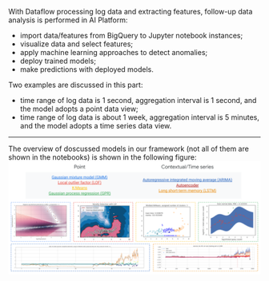 With Dataflow processing log data and extracting features, follow-up data analysis is performed in AI Platform:
- import data/features from BigQuery to Jupyter notebook instances;
- visualize data and select features;
- apply machine learning approaches to detect anomalies;
- deploy trained models;
- make predictions with deployed models.

Two examples are discussed in this part: 
- time range of log data is 1 second, aggregation interval is 1 second, and the model adopts a point data view;
- time range of log data is about 1 week, aggregation interval is 5 minutes, and the model adopts a time series data view.

****
The overview of doscussed models in our framework (not all of them are shown in the notebooks) is shown in the following figure:
![high-level flowchart](https://github.com/googleinterns/log-tool-for-service-infrastructure/blob/master/docs/images/Models.png?raw=true)
